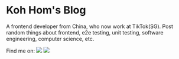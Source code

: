 # Koh Hom's Blog

A frontend developer from China, who now work at TikTok(SG). Post random things about frontend, e2e testing, unit testing, software engineering, computer science, etc.

Find me on: <a href="https://www.linkedin.com/in/koh-hom/" target="_blank"><img src="https://img.shields.io/badge/LinkedIn-0077B5?style=for-the-badge&logo=linkedin&logoColor=white" /></a> <a href="mailto:xff9924@gmail.com" target="_blank"><img src="https://img.shields.io/badge/Gmail-D14836?style=for-the-badge&logo=gmail&logoColor=white" /></a>
